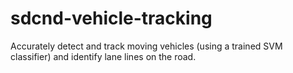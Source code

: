 # sdcnd-vehicle-tracking
Accurately detect and track moving vehicles (using a trained SVM classifier) and identify lane lines on the road.
